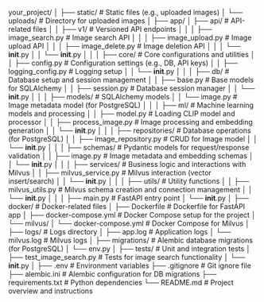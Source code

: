 your_project/
│
├── static/                        # Static files (e.g., uploaded images)
│   └── uploads/                   # Directory for uploaded images
│
├── app/
│   ├── api/                       # API-related files
│   │   ├── v1/                    # Versioned API endpoints
│   │   │   ├── image_search.py    # Image search API
│   │   │   ├── image_upload.py    # Image upload API
│   │   │   ├── image_delete.py    # Image deletion API
│   │   │   └── __init__.py
│   │   └── __init__.py
│   │
│   ├── core/                      # Core configurations and utilities
│   │   ├── config.py              # Configuration settings (e.g., DB, API keys)
│   │   ├── logging_config.py      # Logging setup
│   │   └── __init__.py
│   │
│   ├── db/                        # Database setup and session management
│   │   ├── base.py                # Base models for SQLAlchemy
│   │   ├── session.py             # Database session manager
│   │   └── __init__.py
│   │
│   ├── models/                    # SQLAlchemy models
│   │   └── image.py               # Image metadata model (for PostgreSQL)
│   │
│   ├── ml/                        # Machine learning models and processing
│   │   ├── model.py               # Loading CLIP model and processor
│   │   ├── process_image.py       # Image processing and embedding generation
│   │   └── __init__.py
│   │
│   ├── repositories/              # Database operations (for PostgreSQL)
│   │   ├── image_repository.py    # CRUD for Image model
│   │   └── __init__.py
│   │
│   ├── schemas/                   # Pydantic models for request/response validation
│   │   ├── image.py               # Image metadata and embedding schemas
│   │   └── __init__.py
│   │
│   ├── services/                  # Business logic and interactions with Milvus
│   │   ├── milvus_service.py      # Milvus interaction (vector insert/search)
│   │   └── __init__.py
│   │
│   ├── utils/                     # Utility functions
│   │   ├── milvus_utils.py        # Milvus schema creation and connection management
│   │   └── __init__.py
│   │
│   ├── main.py                    # FastAPI entry point
│   └── __init__.py
│
├── docker/                        # Docker-related files
│   ├── Dockerfile                 # Dockerfile for FastAPI app
│   ├── docker-compose.yml         # Docker Compose setup for the project
│   └── milvus/
│       └── docker-compose.yml     # Docker Compose for Milvus
│
├── logs/                          # Logs directory
│   ├── app.log                    # Application logs
│   └── milvus.log                 # Milvus logs
│
├── migrations/                    # Alembic database migrations (for PostgreSQL)
│   └── env.py
│
├── tests/                         # Unit and integration tests
│   ├── test_image_search.py       # Tests for image search functionality
│   └── __init__.py
│
├── .env                           # Environment variables
├── .gitignore                     # Git ignore file
├── alembic.ini                    # Alembic configuration for DB migrations
├── requirements.txt               # Python dependencies
└── README.md                      # Project overview and instructions
